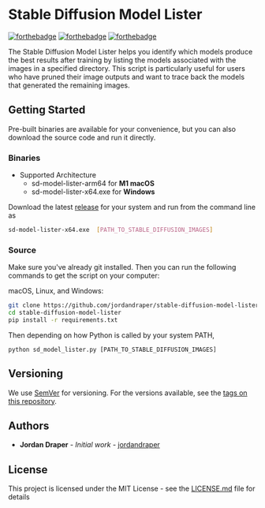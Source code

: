 # Stable Diffusion Model Lister
[![forthebadge](http://forthebadge.com/images/badges/made-with-python.svg)](http://forthebadge.com)
[![forthebadge](http://forthebadge.com/images/badges/built-by-developers.svg)](http://forthebadge.com)
[![forthebadge](http://forthebadge.com/images/badges/check-it-out.svg)](http://www.logan1x.me/Python-Scripts/)

The Stable Diffusion Model Lister helps you identify which models produce the best results after training by listing the models associated with the images in a specified directory. This script is particularly useful for users who have pruned their image outputs and want to trace back the models that generated the remaining images.

## Getting Started

Pre-built binaries are available for your convenience, but you can also download the source code and run it directly.

<!-- ### Prerequisites

```
Give examples
``` -->


### Binaries
- Supported Architecture
    - sd-model-lister-arm64 for **M1 macOS**
    - sd-model-lister-x64.exe for **Windows**

Download the latest [release](https://github.com/jordandraper/stable-diffusion-model-lister/releases) for your system and run from the command line as

```bash
sd-model-lister-x64.exe  [PATH_TO_STABLE_DIFFUSION_IMAGES]
```

### Source

Make sure you've already git installed. Then you can run the following commands to get the script on your computer:

macOS, Linux, and Windows:

```bash
git clone https://github.com/jordandraper/stable-diffusion-model-lister
cd stable-diffusion-model-lister
pip install -r requirements.txt
```

Then depending on how Python is called by your system PATH,
```
python sd_model_lister.py [PATH_TO_STABLE_DIFFUSION_IMAGES]
```

## Versioning

We use [SemVer](http://semver.org/) for versioning. For the versions available, see the [tags on this repository](https://github.com/your/project/tags). 

## Authors

* **Jordan Draper** - *Initial work* - [jordandraper](https://github.com/jordandraper)

<!-- See also the list of [contributors](https://github.com/your/project/contributors) who participated in this project. -->

## License

This project is licensed under the MIT License - see the [LICENSE.md](LICENSE.md) file for details

